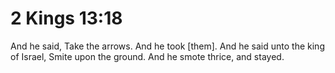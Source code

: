 # 2 Kings 13:18

And he said, Take the arrows. And he took [them]. And he said unto the king of Israel, Smite upon the ground. And he smote thrice, and stayed.